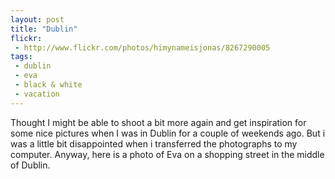 ```yaml
---
layout: post
title: "Dublin"
flickr:
 - http://www.flickr.com/photos/himynameisjonas/8267290005
tags:
 - dublin
 - eva
 - black & white
 - vacation
---
```


Thought I might be able to shoot a bit more again and get inspiration for some nice pictures when I was in Dublin for a couple of weekends ago. But i was a little bit disappointed when i transferred the photographs to my computer. Anyway, here is a photo of Eva on a shopping street in the middle of Dublin.